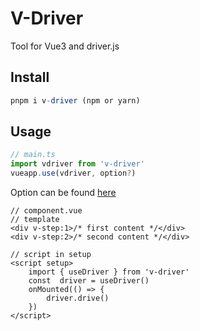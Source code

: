 # V-Driver

Tool for Vue3 and driver.js

## Install

```js
pnpm i v-driver (npm or yarn)
```

## Usage
```js
// main.ts
import vdriver from 'v-driver'
vueapp.use(vdriver, option?)
```
Option can be found [here](https://driverjs.com/docs/configuration)

```vue 
// component.vue
// template
<div v-step:1>/* first content */</div>
<div v-step:2>/* second content */</div>

// script in setup
<script setup>
    import { useDriver } from 'v-driver'
    const  driver = useDriver()
    onMounted(() => {
        driver.drive()
    })
</script>
```
